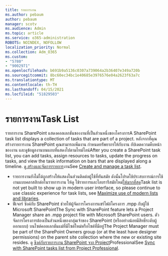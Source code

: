 ```yaml
---
title: รายการงาน
ms.author: pebaum
author: pebaum
manager: scotv
ms.audience: Admin
ms.topic: article
ms.service: o365-administration
ROBOTS: NOINDEX, NOFOLLOW
localization_priority: Normal
ms.collection: Adm_O365
ms.custom:
- "5780"
- "9002971"
ms.openlocfilehash: b691b9a5136c0307a739064a2b36407e349a720b
ms.sourcegitcommit: 8bc60ec34bc1e40685e3976576e04a2623f63a7c
ms.translationtype: MT
ms.contentlocale: th-TH
ms.lasthandoff: 04/15/2021
ms.locfileid: "51829503"
---
```

# <a name="task-list"></a><span data-ttu-id="a5b82-102">รายการงาน</span><span class="sxs-lookup"><span data-stu-id="a5b82-102">Task List</span></span>

<span data-ttu-id="a5b82-103">รายการงาน SharePoint แสดงคอลเลกชันของงานที่เป็นส่วนหนึ่งของโครงการ</span><span class="sxs-lookup"><span data-stu-id="a5b82-103">A SharePoint task list displays a collection of tasks that are part of a project.</span></span> <span data-ttu-id="a5b82-104">หลังจากที่คุณสร้างรายการงาน SharePoint คุณสามารถเพิ่มงาน กําหนดทรัพยากรให้กับงาน อัปเดตความคืบหน้าของงาน และดูข้อมูลงานบนแถบที่แสดงไปตามไทม์ไลน์</span><span class="sxs-lookup"><span data-stu-id="a5b82-104">After you create a SharePoint task list, you can add tasks, assign resources to tasks, update the progress on tasks, and view the task information on bars that are displayed along a timeline.</span></span> <span data-ttu-id="a5b82-105">[ดู สร้างและจัดการรายการ](https://support.microsoft.com/office/466ad207-46fd-4c77-9af1-41bc23cec21a)งาน</span><span class="sxs-lookup"><span data-stu-id="a5b82-105">See [Create and manage a task list](https://support.microsoft.com/office/466ad207-46fd-4c77-9af1-41bc23cec21a).</span></span>  

-   <span data-ttu-id="a5b82-106">รายการงานยังไม่ได้ถูกสร้างให้แสดงในส่วนติดต่อผู้ใช้ที่ทันสมัย ดังนั้นโปรดใช้ประสบการณ์การใช้งานแบบคลาสสิกต่อในรายการงาน ให้ดู ใช้รายการและไลบรารีสมัยใหม่[ให้มากที่สุด](https://docs.microsoft.com/sharepoint/dev/transform/modernize-userinterface-lists-and-libraries)</span><span class="sxs-lookup"><span data-stu-id="a5b82-106">Task list is not yet built to show up in modern user interface, so please continue to use classic experience for task lists, see [Maximize use of modern lists and libraries](https://docs.microsoft.com/sharepoint/dev/transform/modernize-userinterface-lists-and-libraries).</span></span>
-   <span data-ttu-id="a5b82-107">ฟีเจอร์ ซิงค์กับ SharePoint ช่วยให้ผู้จัดการโครงการแชร์ไฟล์โครงการ .mpp กับผู้ใช้ Microsoft SharePoint</span><span class="sxs-lookup"><span data-stu-id="a5b82-107">The Sync with SharePoint feature lets a Project Manager share an .mpp project file with Microsoft SharePoint users.</span></span> <span data-ttu-id="a5b82-108">ตัวจัดการโครงการต้องเป็นส่วนหนึ่งของกลุ่มเจ้าของ SharePoint (หรืออย่างน้อยมีสิทธิ์ระดับผู้ออกแบบ) บนไซต์คอลเลกชันแม่ที่มีไซต์ใหม่หรือไซต์ที่มีอยู่</span><span class="sxs-lookup"><span data-stu-id="a5b82-108">The Project Manager must be part of the SharePoint Owners group (or at the least have designer permissions) on the parent site collection where the new or existing site resides.</span></span> <span data-ttu-id="a5b82-109">ดู [ซิงค์กับรายการงาน SharePoint จาก Project](https://docs.microsoft.com/office/troubleshoot/project/sync-with-tasks-from-project)Professional</span><span class="sxs-lookup"><span data-stu-id="a5b82-109">See [Sync with SharePoint tasks list from Project Professional](https://docs.microsoft.com/office/troubleshoot/project/sync-with-tasks-from-project).</span></span>